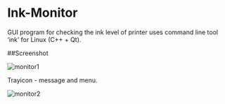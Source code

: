 # Ink-Monitor

GUI program for checking the ink level of printer uses command line tool ‘ink’ for Linux (C++ + Qt).

##Screenshot

![monitor1](https://cloud.githubusercontent.com/assets/19759657/15940582/edfa0386-2e7c-11e6-931e-2deb73a33a2c.png)

Trayicon - message and menu.

![monitor2](https://cloud.githubusercontent.com/assets/19759657/15945417/aeeec882-2e92-11e6-9abd-16731bc7a5b5.png)

